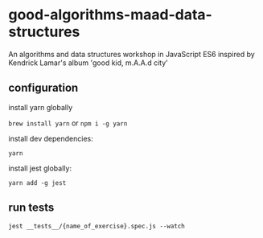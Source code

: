 # good-algorithms-maad-data-structures
An algorithms and data structures workshop in JavaScript ES6 inspired by Kendrick Lamar's album 'good kid, m.A.A.d city'

## configuration
install yarn globally

`brew install yarn` or `npm i -g yarn`

install dev dependencies:

`yarn`

install jest globally:

`yarn add -g jest`

## run tests

`jest __tests__/{name_of_exercise}.spec.js --watch`
